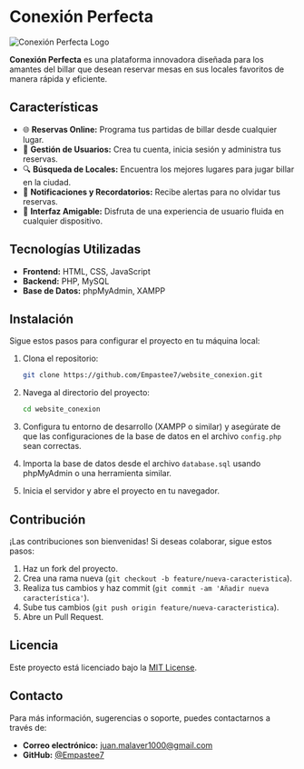 # Conexión Perfecta

![Conexión Perfecta Logo](https://example.com/logo.png)

**Conexión Perfecta** es una plataforma innovadora diseñada para los amantes del billar que desean reservar mesas en sus locales favoritos de manera rápida y eficiente.

## Características

- 🌐 **Reservas Online:** Programa tus partidas de billar desde cualquier lugar.
- 👥 **Gestión de Usuarios:** Crea tu cuenta, inicia sesión y administra tus reservas.
- 🔍 **Búsqueda de Locales:** Encuentra los mejores lugares para jugar billar en la ciudad.
- 🔔 **Notificaciones y Recordatorios:** Recibe alertas para no olvidar tus reservas.
- 📱 **Interfaz Amigable:** Disfruta de una experiencia de usuario fluida en cualquier dispositivo.

## Tecnologías Utilizadas

- **Frontend:** HTML, CSS, JavaScript
- **Backend:** PHP, MySQL
- **Base de Datos:** phpMyAdmin, XAMPP

## Instalación

Sigue estos pasos para configurar el proyecto en tu máquina local:

1. Clona el repositorio:

    ```bash
    git clone https://github.com/Empastee7/website_conexion.git
    ```

2. Navega al directorio del proyecto:

    ```bash
    cd website_conexion
    ```

3. Configura tu entorno de desarrollo (XAMPP o similar) y asegúrate de que las configuraciones de la base de datos en el archivo `config.php` sean correctas.

4. Importa la base de datos desde el archivo `database.sql` usando phpMyAdmin o una herramienta similar.

5. Inicia el servidor y abre el proyecto en tu navegador.

## Contribución

¡Las contribuciones son bienvenidas! Si deseas colaborar, sigue estos pasos:

1. Haz un fork del proyecto.
2. Crea una rama nueva (`git checkout -b feature/nueva-caracteristica`).
3. Realiza tus cambios y haz commit (`git commit -am 'Añadir nueva característica'`).
4. Sube tus cambios (`git push origin feature/nueva-caracteristica`).
5. Abre un Pull Request.

## Licencia

Este proyecto está licenciado bajo la [MIT License](LICENSE).

## Contacto

Para más información, sugerencias o soporte, puedes contactarnos a través de:

- **Correo electrónico:** [juan.malaver1000@gmail.com](mailto:juan.malaver1000@gmail.com)
- **GitHub:** [@Empastee7](https://github.com/Empastee7)
